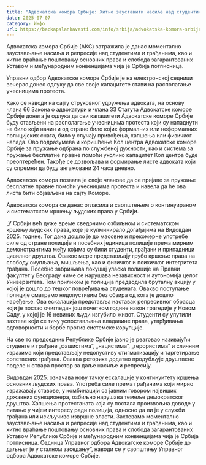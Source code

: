 ```yaml
---
title: "Адвокатска комора Србије: Хитно зауставити насиље над студентима и грађанима"
date: 2025-07-07
category: Инфо
url: https://backapalankavesti.com/info/srbija/advokatska-komora-srbije-hitno-zaustaviti-nasilje-nad-studentima-i-gradjanima/
---
```


Адвокатска комора Србије (АКС) затражила је данас моментално заустављање насиља и репресије над студентима и грађанима, као и хитно враћање поштовању основних права и слобода загарантованих Уставом и међународним конвенцијама чија је Србија потписница.

Управни одбор Адвокатске коморе Србије је на електронској седници вечерас донео одлуку да све своје капацитете стави на располагање учесницима протеста.

Како се наводи на сајту струковног удружења адвоката, на основу члана 66 Закона о адвокатури и члана 33 Статута Адвокатске коморе Србије донета је одлука да сви капацитети Адвокатске коморе Србије буду стављени на располагање учесницима протеста који су нападнути на било који начин и од стране било којих формалних или неформалних полицијских снага, било у случају привођења, хапшења или физичког напада. Ово подразумева и коришћење Кол центра Адвокатске коморе Србије за пружање одбрана по службеној дужности, као и система за пружање бесплатне правне помоћи уколико капацитет Кол центра буде преоптерећен. Такође се дозвољава и формирање листе адвоката који су спремни да буду ангажовани 24 часа дневно.

Адвокатска комора позвала је своје чланове да се пријаве за пружање бесплатне правне помоћи учесницима протеста и навела да ће ова листа бити објављена на сајту Коморе.

Адвокатска комора се данас огласила и саопштењем о континуираном и систематском кршењу људских права у Србији.

„У Србији већ дуже време сведочимо озбиљном и систематском кршењу људских права, које је кулминирало догађајима на Видовдан 2025. године. Тог дана дошло је до масовне и прекомерне употребе силе од стране полиције и посебних јединица полиције према мирним демонстрантима међу којима су били студенти, грађани и припадници цивилног друштва. Овакве мере представљају грубо кршење права на слободу окупљања, мишљења, као и физичког и психичког интегритета грађана. Посебно забрињава покушај уласка полиције на Правни факултет у Београду чиме се нарушава независност и аутономија целог Универзитета. Том приликом је полиција предводила бруталну акцију у којој је дошло до тешког повређивања студената. Овакво поступање полиције сматрамо недопустивим без обзира од кога је дошло наређење. Ова ескалација представља наставак репресивног обрасца који је постао очигледан још почетком године након трагедије у Новом Саду, у којој је 16 невиних људи изгубило живот. Студенти су упутили захтеве који се тичу успостављања владавине права, утврђивања одговорности и борбе против системске корупције.

На све то председник Републике Србије јавно је реаговао називајући студенте и грађане „фашистима“, „нацистима“, „терористима“ и сличним изразима који представљају недопустиву стигматизацију и таргетирање сопствених грађана. Оваква реторика додатно продубљује друштвене поделе и отвара простор за даље насиље и репресију.

Видовдан 2025. означава нову тачку ескалације у континуитету кршења основних људских права. Употреба силе према грађанима који мирно изражавају ставове, у комбинацији са јавним говором највиших државних функционера, озбиљно нарушава темеље демократског друштва. Хапшења протестаната која су постала произвољна доводе у питање у чијем интересу ради полиција, односно да ли је у служби грађана или искључиво извршне власти. Захтевамо моментално заустављање насиља и репресије над студентима и грађанима, као и хитно враћање поштовању основних права и слобода загарантованих Уставом Републике Србије и међународним конвенцијама чија је Србија потписница. Седница Управног одбора Адвокатске коморе Србије до даљњег је у сталном заседању“, наводи се у саопштењу Управног одбора Адвокатске коморе Србије.
